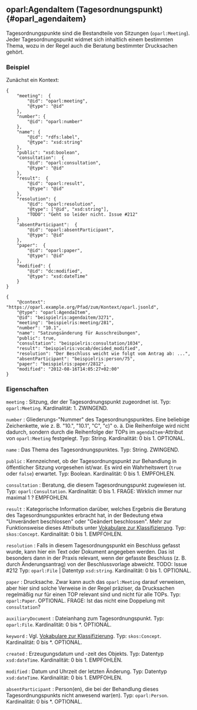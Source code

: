 oparl:AgendaItem (Tagesordnungspunkt)  {#oparl_agendaitem}
-------------------------------------

Tagesordnungspunkte sind die Bestandteile von Sitzungen (`oparl:Meeting`).
Jeder Tagesordnungspunkt widmet sich inhaltlich einem bestimmten Thema,
wozu in der Regel auch die Beratung bestimmter Drucksachen gehört.

### Beispiel ###

Zunächst ein Kontext:

~~~~~
{   
    "meeting":  {
        "@id": "oparl:meeting",
        "@type": "@id"
    },
    "number": {
        "@id": "oparl:number"
    },
    "name": {
        "@id": "rdfs:label",
        "@type": "xsd:string"
    },
    "public": "xsd:boolean",
    "consultation":  {
        "@id": "oparl:consultation",
        "@type": "@id"
    },
    "result":  {
        "@id": "oparl:result",
        "@type": "@id"
    },
    "resolution": {
        "@id": "oparl:resolution",
        "@type": ["@id", "xsd:string"],
        "TODO": "Geht so leider nicht. Issue #212"
    }
    "absentParticipant":  {
        "@id": "oparl:absentParticipant",
        "@type": "@id"
    },
    "paper":  {
        "@id": "oparl:paper",
        "@type": "@id"
    },
    "modified": {
        "@id": "dc:modified",
        "@type": "xsd:dateTime"
    }   
}
~~~~~


~~~~~  {#agendaitem_ex1 .json}
{
    "@context": "https://oparl.example.org/Pfad/zum/Kontext/oparl.jsonld",
    "@type": "oparl:AgendaItem",
    "@id": "beispielris:agendaitem/3271",
    "meeting": "beispielris:meeting/281",
    "number": "10.1",
    "name": "Satzungsänderung für Ausschreibungen",
    "public": true,
    "consultation": "beispielris:consultation/1034",
    "result": "beispielris:vocab/decided_modified",
    "resolution": "Der Beschluss weicht wie folgt vom Antrag ab: ...",
    "absentParticipant": "beispielris:person/75",
    "paper": "beispielris:paper/2812",
    "modified": "2012-08-16T14:05:27+02:00"
}
~~~~~

### Eigenschaften ###

`meeting`
:   Sitzung, der der Tagesordnungspunkt zugeordnet ist.
    Typ: `oparl:Meeting`.
    Kardinalität: 1.
    ZWINGEND.

`number`
:   Gliederungs-"Nummer" des Tagesordnungspunktes. Eine beliebige Zeichenkette, wie z. B. "10.", "10.1", "C", "c)" o. ä.
    Die Reihenfolge wird nicht dadurch, sondern durch die Reihenfolge der TOPs im `agendaItem`-Attribut von `oparl:Meeting` festgelegt.
    Typ: String.
    Kardinalität: 0 bis 1.
    OPTIONAL.

`name`
:   Das Thema des Tagesordnungspunktes.
    Typ: String.
    ZWINGEND.

`public`
:   Kennzeichnet, ob der Tagesordnungspunkt zur Behandlung in öffentlicher Sitzung 
    vorgesehen ist/war. Es wird ein Wahrheitswert (`true` oder `false`) erwartet.
    Typ: Boolean.
    Kardinalität: 0 bis 1.
    EMPFOHLEN.

`consultation`
:   Beratung, die diesem Tagesordnungspunkt zugewiesen ist.
    Typ: `oparl:Consultation`.
    Kardinalität: 0 bis 1.
    FRAGE: Wirklich immer nur maximal 1 ?
    EMPFOHLEN.

`result`
:   Kategorische Information darüber, welches Ergebnis die Beratung des
    Tagesordnungspunktes erbracht hat, in der Bedeutung etwa
    "Unverändert beschlossen" oder "Geändert beschlossen". Mehr zur
    Funktionsweise dieses Attributs unter [Vokabulare zur Klassifizierung](#vokabulare_klassifizierung).
    Typ: `skos:Concept`.
    Kardinalität: 0 bis 1.
    EMPFOHLEN.

`resolution`
:   Falls in diesem Tagesordnungspunkt ein Beschluss gefasst
    wurde, kann hier ein Text oder Dokument angegeben werden. Das ist besonders dann in der
    Praxis relevant, wenn der gefasste Beschluss (z. B. durch Änderungsantrag)
    von der Beschlussvorlage abweicht.
    TODO: Issue #212
    Typ: `oparl:File` | Datentyp `xsd:string`.
    Kardinalität: 0 bis 1.
    OPTIONAL.

`paper`
:   Drucksache. Zwar kann auch das `oparl:Meeting` darauf verweisen, aber hier
    sind solche Verweise in der Regel präziser, da Drucksachen regelmäßig nur
    für einen TOP relevant sind und nicht für alle TOPs.
    Typ: `oparl:Paper`.
    OPTIONAL.
    FRAGE: Ist das nicht eine Doppelung mit `consultation`?

`auxiliaryDocument`
:   Dateianhang zum Tagesordnungspunkt.
    Typ: `oparl:File`.
    Kardinalität: 0 bis *.
    OPTIONAL.

`keyword`
:   Vgl. [Vokabulare zur Klassifizierung](#vokabulare_klassifizierung).
    Typ: `skos:Concept`.
    Kardinalität: 0 bis *.
    OPTIONAL.

`created`
:   Erzeugungsdatum und -zeit des Objekts.
    Typ: Datentyp `xsd:dateTime`.
    Kardinalität: 0 bis 1.
    EMPFOHLEN.

`modified`
:   Datum und Uhrzeit der letzten Änderung.
    Typ: Datentyp `xsd:dateTime`.
    Kardinalität: 0 bis 1.
    EMPFOHLEN.

`absentParticipant`
:   Person(en), die bei der Behandlung dieses Tagesordnungspunkts nicht
    anwesend war(en).
    Typ: `oparl:Person`.
    Kardinalität: 0 bis *.
    OPTIONAL.
